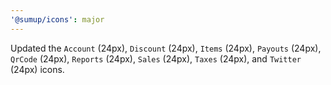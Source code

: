 ```yaml
---
'@sumup/icons': major
---
```


Updated the `Account` (24px), `Discount` (24px), `Items` (24px), `Payouts` (24px), `QrCode` (24px), `Reports` (24px), `Sales` (24px), `Taxes` (24px), and `Twitter` (24px) icons.

